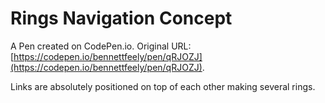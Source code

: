 # Rings Navigation Concept

A Pen created on CodePen.io. Original URL: [https://codepen.io/bennettfeely/pen/qRJOZJ](https://codepen.io/bennettfeely/pen/qRJOZJ).

Links are absolutely positioned on top of each other making several rings.
